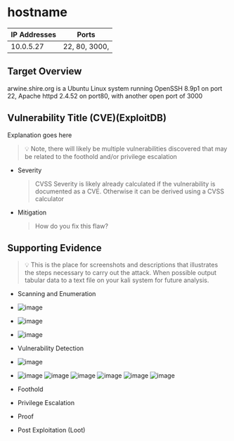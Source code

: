 
# hostname

| IP Addresses |  Ports  |
| ------------ | ------- |
|  10.0.5.27   | 22, 80, 3000, |

## Target Overview
arwine.shire.org is a Ubuntu Linux system running OpenSSH 8.9p1 on port 22, Apache httpd 2.4.52 on port80, with another open port of 3000

## Vulnerability Title (CVE)(ExploitDB)

Explanation goes here

> :bulb: Note, there will likely be multiple vulnerabilities discovered that may be related to the foothold and/or privilege escalation

* Severity

  > CVSS Severity is likely already calculated if the vulnerability is documented as a CVE.  Otherwise it can be derived using a CVSS calculator

* Mitigation

  > How do you fix this flaw?

## Supporting Evidence

> :bulb: This is the place for screenshots and descriptions that illustrates the steps necessary to carry out the attack.  When possible output tabular data to a text file on your kali system for future analysis.

* Scanning and Enumeration
* ![image](https://github.com/jude-lindale/SEC-480/assets/70959569/03859616-f0e7-4397-85f0-6d03e9d9d389)
* ![image](https://github.com/jude-lindale/SEC-480/assets/70959569/3f9851c9-2c52-4818-a767-30f5c6be361c)
* ![image](https://github.com/jude-lindale/SEC-480/assets/70959569/c149b4eb-8cac-4041-921a-ef35dfd8da8f)



* Vulnerability Detection
* ![image](https://github.com/jude-lindale/SEC-480/assets/70959569/1efcc2cd-94a4-49b3-b5ff-ab7c9407119f)
* ![image](https://github.com/jude-lindale/SEC-480/assets/70959569/0125c194-e6ca-433f-85a4-06d52a519b35)
![image](https://github.com/jude-lindale/SEC-480/assets/70959569/1a69bea2-96fc-4193-98f8-5fa2c290c7e3)
![image](https://github.com/jude-lindale/SEC-480/assets/70959569/9a5fae2f-cc4b-4121-99e2-cd184f6557af)
![image](https://github.com/jude-lindale/SEC-480/assets/70959569/4dfff5e3-9cc2-45c8-9f65-104555b165ec)
![image](https://github.com/jude-lindale/SEC-480/assets/70959569/fd98b9fb-814c-4824-aaa3-f8b3247ea146)
![image](https://github.com/jude-lindale/SEC-480/assets/70959569/7cc3a9af-51ed-4b7a-9246-d2cef1bbe712)



* Foothold
* Privilege Escalation
* Proof
* Post Exploitation (Loot)
